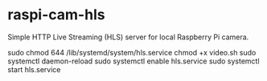 # raspi-cam-hls
Simple HTTP Live Streaming (HLS) server for local Raspberry Pi camera.


sudo chmod 644 /lib/systemd/system/hls.service
chmod +x video.sh
sudo systemctl daemon-reload
sudo systemctl enable hls.service
sudo systemctl start hls.service
